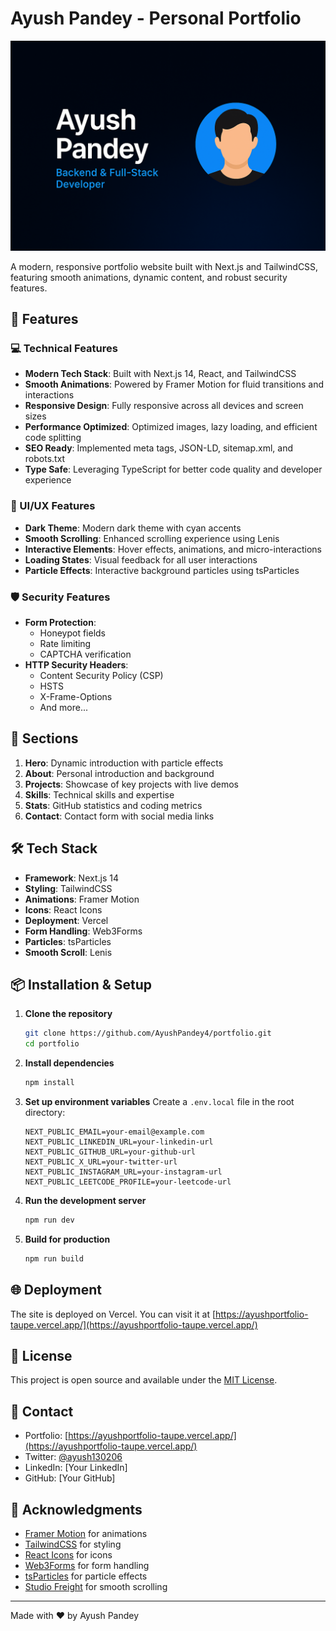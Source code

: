 # Ayush Pandey - Personal Portfolio

![Portfolio Preview](public/og-image.png)

A modern, responsive portfolio website built with Next.js and TailwindCSS, featuring smooth animations, dynamic content, and robust security features.

## 🌟 Features

### 💻 Technical Features
- **Modern Tech Stack**: Built with Next.js 14, React, and TailwindCSS
- **Smooth Animations**: Powered by Framer Motion for fluid transitions and interactions
- **Responsive Design**: Fully responsive across all devices and screen sizes
- **Performance Optimized**: Optimized images, lazy loading, and efficient code splitting
- **SEO Ready**: Implemented meta tags, JSON-LD, sitemap.xml, and robots.txt
- **Type Safe**: Leveraging TypeScript for better code quality and developer experience

### 🎨 UI/UX Features
- **Dark Theme**: Modern dark theme with cyan accents
- **Smooth Scrolling**: Enhanced scrolling experience using Lenis
- **Interactive Elements**: Hover effects, animations, and micro-interactions
- **Loading States**: Visual feedback for all user interactions
- **Particle Effects**: Interactive background particles using tsParticles

### 🛡️ Security Features
- **Form Protection**: 
  - Honeypot fields
  - Rate limiting
  - CAPTCHA verification
- **HTTP Security Headers**:
  - Content Security Policy (CSP)
  - HSTS
  - X-Frame-Options
  - And more...

## 🚀 Sections

1. **Hero**: Dynamic introduction with particle effects
2. **About**: Personal introduction and background
3. **Projects**: Showcase of key projects with live demos
4. **Skills**: Technical skills and expertise
5. **Stats**: GitHub statistics and coding metrics
6. **Contact**: Contact form with social media links

## 🛠️ Tech Stack

- **Framework**: Next.js 14
- **Styling**: TailwindCSS
- **Animations**: Framer Motion
- **Icons**: React Icons
- **Deployment**: Vercel
- **Form Handling**: Web3Forms
- **Particles**: tsParticles
- **Smooth Scroll**: Lenis

## 📦 Installation & Setup

1. **Clone the repository**
   ```bash
   git clone https://github.com/AyushPandey4/portfolio.git
   cd portfolio
   ```

2. **Install dependencies**
   ```bash
   npm install
   ```

3. **Set up environment variables**
   Create a `.env.local` file in the root directory:
   ```env
   NEXT_PUBLIC_EMAIL=your-email@example.com
   NEXT_PUBLIC_LINKEDIN_URL=your-linkedin-url
   NEXT_PUBLIC_GITHUB_URL=your-github-url
   NEXT_PUBLIC_X_URL=your-twitter-url
   NEXT_PUBLIC_INSTAGRAM_URL=your-instagram-url
   NEXT_PUBLIC_LEETCODE_PROFILE=your-leetcode-url
   ```

4. **Run the development server**
   ```bash
   npm run dev
   ```

5. **Build for production**
   ```bash
   npm run build
   ```

## 🌐 Deployment

The site is deployed on Vercel. You can visit it at [https://ayushportfolio-taupe.vercel.app/](https://ayushportfolio-taupe.vercel.app/)

## 📝 License

This project is open source and available under the [MIT License](LICENSE).

## 🤝 Contact

- Portfolio: [https://ayushportfolio-taupe.vercel.app/](https://ayushportfolio-taupe.vercel.app/)
- Twitter: [@ayush130206](https://twitter.com/ayush130206)
- LinkedIn: [Your LinkedIn]
- GitHub: [Your GitHub]

## 🙏 Acknowledgments

- [Framer Motion](https://www.framer.com/motion/) for animations
- [TailwindCSS](https://tailwindcss.com/) for styling
- [React Icons](https://react-icons.github.io/react-icons/) for icons
- [Web3Forms](https://web3forms.com/) for form handling
- [tsParticles](https://particles.js.org/) for particle effects
- [Studio Freight](https://github.com/studio-freight/lenis) for smooth scrolling

---

Made with ❤️ by Ayush Pandey
